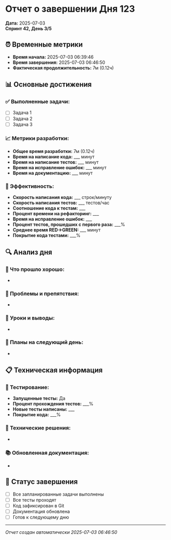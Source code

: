 # Отчет о завершении Дня 123

**Дата:** 2025-07-03  
**Спринт 42, День 3/5**

## ⏰ Временные метрики

- **Время начала:** 2025-07-03 06:39:46
- **Время завершения:** 2025-07-03 06:46:50  
- **Фактическая продолжительность:** 7м (0.12ч)

## 📊 Основные достижения

### ✅ Выполненные задачи:
- [ ] Задача 1
- [ ] Задача 2
- [ ] Задача 3

### 📈 Метрики разработки:
- **Общее время разработки:** 7м (0.12ч)
- **Время на написание кода:** ___ минут
- **Время на написание тестов:** ___ минут
- **Время на исправление ошибок:** ___ минут
- **Время на документацию:** ___ минут

### 🎯 Эффективность:
- **Скорость написания кода:** ___ строк/минуту
- **Скорость написания тестов:** ___ тестов/час
- **Соотношение кода к тестам:** ___
- **Процент времени на рефакторинг:** ___
- **Время на исправление ошибок:** ___
- **Процент тестов, прошедших с первого раза:** ___%
- **Среднее время RED→GREEN:** ___ минут
- **Покрытие кода тестами:** ___%

## 🔍 Анализ дня

### 💪 Что прошло хорошо:
- 

### 🚧 Проблемы и препятствия:
- 

### 📝 Уроки и выводы:
- 

### 🎯 Планы на следующий день:
- 

## 📋 Техническая информация

### 🧪 Тестирование:
- **Запущенные тесты:** Да
- **Процент прохождения тестов:** ___%
- **Новые тесты написаны:** ___
- **Покрытие кода:** ___%

### 🔧 Технические решения:
- 

### 📚 Обновленная документация:
- 

## 🏁 Статус завершения

- [ ] Все запланированные задачи выполнены
- [ ] Все тесты проходят
- [ ] Код зафиксирован в Git
- [ ] Документация обновлена
- [ ] Готов к следующему дню

---
*Отчет создан автоматически 2025-07-03 06:46:50*
